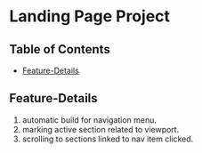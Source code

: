 # Landing Page Project

## Table of Contents

* [Feature-Details](#Feature-Details)

## Feature-Details

1. automatic build for navigation menu.
2. marking active section related to viewport.
3. scrolling to sections linked to nav item clicked.



